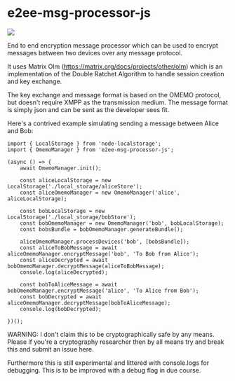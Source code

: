 # e2ee-msg-processor-js
 <a href="https://www.npmjs.com/package/e2ee-msg-processor-js"><img src="https://img.shields.io/npm/v/e2ee-msg-processor-js" /></a>

End to end encryption message processor which can be used to encrypt messages between two devices over any message protocol.

It uses Matrix Olm (https://matrix.org/docs/projects/other/olm) which is an implementation of the Double Ratchet Algorithm to handle session creation and key exchange.

The key exchange and message format is based on the OMEMO protocol, but doesn't require XMPP as the transmission medium. The message format is simply json and can be sent as the developer sees fit.

Here's a contrived example simulating sending a message between Alice and Bob:

```
import { LocalStorage } from 'node-localstorage';
import { OmemoManager } from 'e2ee-msg-processor-js';

(async () => {
    await OmemoManager.init();

    const aliceLocalStorage = new LocalStorage('./local_storage/aliceStore');
    const aliceOmemoManager = new OmemoManager('alice', aliceLocalStorage);

    const bobLocalStorage = new LocalStorage('./local_storage/bobStore');
    const bobOmemoManager = new OmemoManager('bob', bobLocalStorage);
    const bobsBundle = bobOmemoManager.generateBundle();

    aliceOmemoManager.processDevices('bob', [bobsBundle]);
    const aliceToBobMessage = await aliceOmemoManager.encryptMessage('bob', 'To Bob from Alice');
    const aliceDecrypted = await bobOmemoManager.decryptMessage(aliceToBobMessage);
    console.log(aliceDecrypted);
    
    const bobToAliceMessage = await bobOmemoManager.encryptMessage('alice', 'To Alice from Bob');
    const bobDecrypted = await aliceOmemoManager.decryptMessage(bobToAliceMessage);
    console.log(bobDecrypted);

})();
```
WARNING: I don't claim this to be cryptographically safe by any means. Please if you're a cryptography researcher then by all means try and break this and submit an issue here.

Furthermore this is still experimental and littered with console.logs for debugging. This is to be improved with a debug flag in due course.
